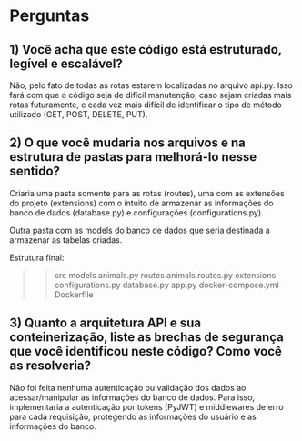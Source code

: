 # Perguntas
## 1) Você acha que este código está estruturado, legível e escalável?

Não, pelo fato de todas as rotas estarem localizadas no arquivo api.py. Isso 
fará com que o código seja de difícil manutenção, caso sejam criadas mais rotas futuramente, e 
cada vez mais difícil de identificar o tipo de método utilizado (GET, POST, DELETE, PUT). 

## 2) O que você mudaria nos arquivos e na estrutura de pastas para melhorá-lo nesse sentido?

Criaria uma pasta somente para as rotas (routes), uma com as extensões do projeto (extensions) com o intuito de armazenar as informações do banco de dados (database.py) e configurações (configurations.py). 

Outra pasta com as models do banco de dados que seria destinada a armazenar as tabelas criadas.

Estrutura final:
>>src
  >models
   >animals.py
  >routes
   >animals.routes.py
  >extensions
   >configurations.py
   >database.py
 >app.py
 >docker-compose.yml
 >Dockerfile


## 3) Quanto a arquitetura API e sua conteinerização, liste as brechas de segurança que você identificou neste código? Como você as resolveria?

Não foi feita nenhuma autenticação ou validação dos dados ao acessar/manipular as informações do banco de dados. Para isso, implementaria a autenticação por tokens (PyJWT) e middlewares de erro para cada requisição, protegendo as informações do usuário e as informações do banco. 

